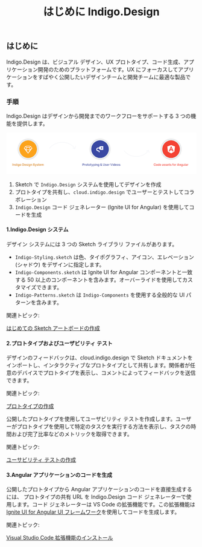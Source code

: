 ﻿---
title: はじめに Indigo.Design
_description: デザインからコードまでシームレスに Indigo.Design の概要 
_keywords: デザイン システム, デザイン システム UX, UI キット, Sketch, Ignite UI for Angular, Sketch to Angular, Angular, Angular デザイン システム, Sketch からコードをエクスポート, Angular 用のデザイン キット, Sketch HTML, Sketch to HTML, Sketch UI キット, プロトタイプ, ユーザー ビデオ, コード生成
_language: ja
---

## はじめに

Indigo.Design は、ビジュアル デザイン、UX プロトタイプ、コード生成、アプリケーション開発のためのプラットフォームです。UX にフォーカスしてアプリケーションをすばやく公開したいデザインチームと開発チームに最適な製品です。

### 手順

Indigo.Design はデザインから開発までのワークフローをサポートする 3 つの機能を提供します。

<img class="responsive-img" src="images/indigo-design-how-it-works.png" />

1.  Sketch で `Indigo.Design` システムを使用してデザインを作成
2.  プロトタイプを共有し、`cloud.indigo.design` でユーザーとテストしてコラボレーション
3.  `Indigo.Design` コード ジェネレーター (Ignite UI for Angular) を使用してコードを生成

#### 1.Indigo.Design システム

デザイン システムには 3 つの Sketch ライブラリ ファイルがあります。

- `Indigo-Styling.sketch` は色、タイポグラフィ、アイコン、エレベーション (シャドウ) をデザインに指定します。
- `Indigo-Components.sketch` は Ignite UI for Angular コンポーネントと一致する 50 以上のコンポーネントを含みます。オーバーライドを使用してカスタマイズできます。
- `Indigo-Patterns.sketch` は `Indigo-Components` を使用する全般的な UI パターンを含みます。

関連トピック:

[はじめての Sketch アートボードの作成](creating-an-artboard.md)

#### 2.プロトタイプおよびユーザビリティ テスト

デザインのフィードバックは、cloud.indigo.design で Sketch ドキュメントをインポートし、インタラクティブなプロトタイプとして共有します。関係者が任意のデバイスでプロトタイプを表示し、コメントによってフィードバックを送信できます。

関連トピック:

[プロトタイプの作成](prototyping/creating-a-prototype.md)

公開したプロトタイプを使用してユーザビリティ テストを作成します。ユーザーがプロトタイプを使用して特定のタスクを実行する方法を表示し、タスクの時間および完了比率などのメトリックを取得できます。

関連トピック:

[ユーサビリティ テストの作成](prototyping/setting-up-a-usability-study.md)

#### 3.Angular アプリケーションのコードを生成

公開したプロトタイプから Angular アプリケーションのコードを直接生成するには、 プロトタイプの共有 URL を Indigo.Design コード ジェネレーターで使用します。コード ジェネレーターは VS Code の拡張機能です。この拡張機能は [Ignite UI for Angular UI フレームワーク](https://jp.infragistics.com/products/ignite-ui-angular)を使用してコードを生成します。

関連トピック:

[Visual Studio Code 拡張機能のインストール](codegen/installing-vs-code-extension.md)
